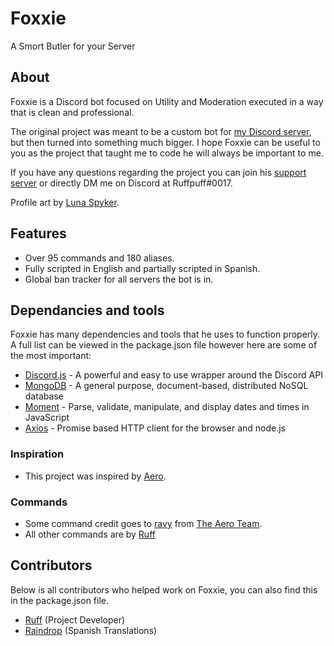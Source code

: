 # Foxxie

A Smort Butler for your Server

## About

Foxxie is a Discord bot focused on Utility and Moderation executed in a way that is clean and professional.

The original project was meant to be a custom bot for [my Discord server](https://discord.gg/kAbuCpfnCk), but then turned into something much bigger. I hope Foxxie can be useful to you as the project that taught me to code he will always be important to me.

If you have any questions regarding the project you can join his [support server](https://discord.gg/jMernA8hD9) or directly DM me on Discord at Ruffpuff#0017.

Profile art by [Luna Spyker](https://twitter.com/LunaSpyker).

## Features

* Over 95 commands and 180 aliases.
* Fully scripted in English and partially scripted in Spanish.
* Global ban tracker for all servers the bot is in.

## Dependancies and tools

Foxxie has many dependencies and tools that he uses to function properly. A full list can be viewed in the package.json file however here are some of the most important:
- [Discord.js](https://discord.js.org) - A powerful and easy to use wrapper around the Discord API
- [MongoDB](https://www.mongodb.com/) - A general purpose, document-based, distributed NoSQL database
- [Moment](https://momentjs.com) - Parse, validate, manipulate,
and display dates and times in JavaScript
- [Axios](https://www.npmjs.com/package/axios) - Promise based HTTP client for the browser and node.js

### Inspiration

* This project was inspired by [Aero](https://aero.bot).

### Commands

* Some command credit goes to [ravy](https://ravy.xyz) from [The Aero Team](https://aero.bot).
* All other commands are by [Ruff](https://github.com/Ruffpuff1)

## Contributors

Below is all contributors who helped work on Foxxie, you can also find this in the package.json file.
- [Ruff](https://github.com/Ruffpuff1) (Project Developer)
- [Raindrop](https://github.com/Raindrop-Droptop) (Spanish Translations)
